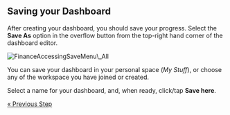 ## Saving your Dashboard

After creating your dashboard, you should save your progress. Select the
**Save As** option in the overflow button from the top-right hand corner
of the dashboard editor.

<img src="images/FinanceAccessingSaveMenu_All.png" alt="FinanceAccessingSaveMenu\_All" class="responsive-img"/>

You can save your dashboard in your personal space (*My Stuff*), or choose any of the workspace you have joined or created.

Select a name for your dashboard, and, when ready, click/tap **Save here**.


<style>
.previous {
    text-align: left
}

.next {
    float: right
}

</style>

<a href="adding-other-visualizations.md" class="previous">&laquo; Previous Step</a>
